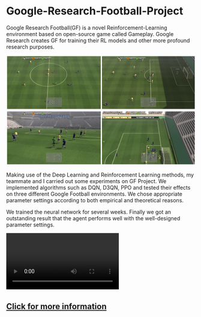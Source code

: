 # Google-Research-Football-Project

Google Research Football(GF) is a novel Reinforcement-Learning environment based on open-source game called Gameplay. Google Research creates GF for training their RL models and other more profound research purposes.

![](https://github.com/007DXR/Google-Research-Football-Project/blob/main/google%20football.jpg)

Making use of the Deep Learning and Reinforcement Learning methods, my teammate and I carried out some experiments on GF Project.
We implemented algorithms such as DQN, D3QN, PPO and tested their effects on three different Google Football environments. We chose appropriate parameter settings according to both empirical and theoretical reasons. 

We trained the neural network for several weeks. Finally we got an outstanding result that the agent performs well with the well-designed parameter settings.

![](https://github.com/007DXR/Google-Research-Football-Project/blob/main/empty_goal.mp4)

## [Click for more information](https://github.com/007DXR/Google-Research-Football-Project/blob/main/Report%20for%20GF%20Project.pdf)

